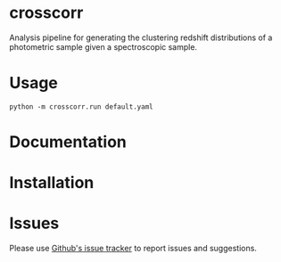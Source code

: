 # crosscorr

Analysis pipeline for generating the clustering redshift distributions of a photometric sample given a spectroscopic sample. 

# Usage

```
python -m crosscorr.run default.yaml
```

# Documentation


# Installation


# Issues

Please use [Github's issue tracker](https://github.com/redshiftzero/crosscorr/issues/new) to report issues and suggestions.

